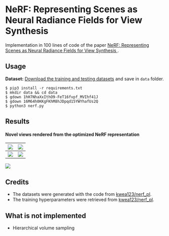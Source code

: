 # NeRF: Representing Scenes as Neural Radiance Fields for View Synthesis

Implementation in 100 lines of code of the paper [NeRF: Representing Scenes as Neural Radiance Fields for View Synthesis
](https://arxiv.org/abs/2003.08934).

## Usage

**Dataset:** [Download the training and testing datasets](https://drive.google.com/drive/folders/18bwm-RiHETRCS5yD9G00seFIcrJHIvD-?usp=sharing) and save in `data` folder.
```commandline
$ pip3 install -r requirements.txt
$ mkdir data && cd data
$ gdown 1hH7NhaXxIthO9-FeT16fvpf_MVIhf41J  
$ gdown 16M64h0KKgFKhM8hJDpqd15YWYhafUs2Q 
$ python3 nerf.py
```

## Results



#### Novel views rendered from the optimized NeRF representation



 ![](novel_views/img_0_hf_6.png)              |  ![](novel_views/img_10_hf_6.png) 
:-------------------------:|:-------------------------:
![](novel_views/img_20_hf_6.png)  |  ![](novel_views/img_30_hf_6.png)


![](novel_views/novel_views.gif)

## Credits

- The datasets were generated with the code from [kwea123/nerf_pl](https://github.com/kwea123/nerf_pl/blob/master/datasets/blender.py).
- The training hyperparameters were retrieved from [kwea123/nerf_pl](https://github.com/kwea123/nerf_pl).

## What is not implemented

- Hierarchical volume sampling